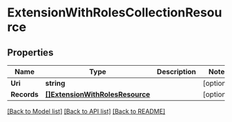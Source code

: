 # ExtensionWithRolesCollectionResource

## Properties
Name | Type | Description | Notes
------------ | ------------- | ------------- | -------------
**Uri** | **string** |  | [optional] 
**Records** | [**[]ExtensionWithRolesResource**](ExtensionWithRolesResource.md) |  | [optional] 

[[Back to Model list]](../README.md#documentation-for-models) [[Back to API list]](../README.md#documentation-for-api-endpoints) [[Back to README]](../README.md)


